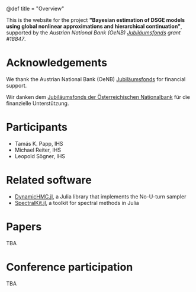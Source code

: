 @def title = "Overview"

This is the website for the project **"Bayesian estimation of DSGE models using global nonlinear approximations and hierarchical continuation"**, supported by the *Austrian National Bank (OeNB) [Jubiläumsfonds](https://www.oenb.at/Ueber-Uns/Forschungsfoerderung/Jubilaeumsfonds.htm) grant #18847*.

# Acknowledgements

We thank the Austrian National Bank (OeNB) [Jubiläumsfonds](https://www.oenb.at/Ueber-Uns/Forschungsfoerderung/Jubilaeumsfonds.htm) for financial support.

Wir danken dem [Jubiläumsfonds der Österreichischen Nationalbank](https://www.oenb.at/Ueber-Uns/Forschungsfoerderung/Jubilaeumsfonds.htm)  für die finanzielle Unterstützung.

# Participants

- Tamás K. Papp, IHS
- Michael Reiter, IHS
- Leopold Sögner, IHS

# Related software

- [DynamicHMC.jl](https://github.com/tpapp/DynamicHMC.jl), a Julia library that implements the No-U-turn sampler
- [SpectralKit.jl](https://github.com/tpapp/SpectralKit.jl), a toolkit for spectral methods in Julia

# Papers

TBA

# Conference participation

TBA
